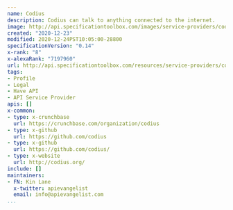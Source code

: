 ```yaml
---
name: Codius
description: Codius can talk to anything connected to the internet.
image: http://api.specificationtoolbox.com/images/service-providers/codius.jpg
created: "2020-12-23"
modified: 2020-12-24PST10:05:00-28800
specificationVersion: "0.14"
x-rank: "8"
x-alexaRank: "7197960"
url: http://api.specificationtoolbox.com/resources/service-providers/codius/
tags:
- Profile
- Legal
- Have API
- API Service Provider
apis: []
x-common:
- type: x-crunchbase
  url: https://crunchbase.com/organization/codius
- type: x-github
  url: https://github.com/codius
- type: x-github
  url: https://github.com/codius/
- type: x-website
  url: http://codius.org/
include: []
maintainers:
- FN: Kin Lane
  x-twitter: apievangelist
  email: info@apievangelist.com
...
```


